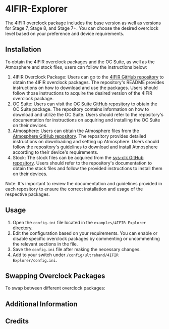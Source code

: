 # 4IFIR-Explorer

The 4IFIR overclock package includes the base version as well as versions for Stage 7, Stage 8, and Stage 7+. You can choose the desired overclock level based on your preference and device requirements.

## Installation

To obtain the 4IFIR overclock packages and the OC Suite, as well as the Atmosphere and stock files, users can follow the instructions below:

1. 4IFIR Overclock Package: Users can go to the [4IFIR GitHub repository](https://github.com/rashevskyv/4IFIR/blob/main/README_ENG.md) to obtain the 4IFIR overclock packages. The repository's README provides instructions on how to download and use the packages. Users should follow those instructions to acquire the desired version of the 4IFIR overclock package.
2. OC Suite: Users can visit the [OC Suite GitHub repository](https://github.com/hanai3Bi/Switch-OC-Suite) to obtain the OC Suite package. The repository contains information on how to download and utilize the OC Suite. Users should refer to the repository's documentation for instructions on acquiring and installing the OC Suite on their devices.
3. Atmosphere: Users can obtain the Atmosphere files from the [Atmosphere GitHub repository](https://github.com/Atmosphere-NX/Atmosphere). The repository provides detailed instructions on downloading and setting up Atmosphere. Users should follow the repository's guidelines to download and install Atmosphere according to their device's requirements.
4. Stock: The stock files can be acquired from the [sys-clk GitHub repository](https://github.com/retronx-team/sys-clk). Users should refer to the repository's documentation to obtain the stock files and follow the provided instructions to install them on their devices.

Note: It's important to review the documentation and guidelines provided in each repository to ensure the correct installation and usage of the respective packages.

## Usage

1. Open the `config.ini` file located in the `examples/4IFIR Explorer` directory.
2. Edit the configuration based on your requirements. You can enable or disable specific overclock packages by commenting or uncommenting the relevant sections in the file.
3. Save the `config.ini` file after making the necessary changes.
4. Add to your switch under `/config/ultrahand/4IFIR Explorer/config.ini`.

## Swapping Overclock Packages

To swap between different overclock packages:


## Additional Information


## Credits


